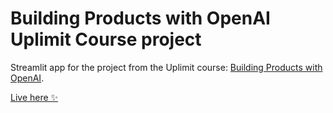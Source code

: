 # Building Products with OpenAI Uplimit Course project

Streamlit app for the project from the Uplimit course: [Building Products with OpenAI](https://uplimit.com/course/building-ai-products-with-openai).

[Live here ✨](https://uplimit-openai-appucts-course-ztkcyfkdxynjy25fcql8y4.streamlit.app/)
